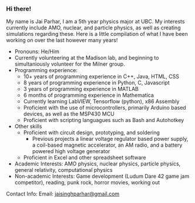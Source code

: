 ### Hi there!

My name is Jai Parhar, I am a 5th year physics major at UBC. My interests currently include AMO, nuclear, and particle physics, as well as creating simulations regarding these. Here is a little compilation of what I have been working on over the last however many years!

- Pronouns: He/Him
- Currently volunteering at the Madison lab, and beginning to simultaniously volunteer for the Milner group.
- Programming experience:
  - 10+ years of programming experience in C++, Java, HTML, CSS
  - 8 years of programming experience in Python, C, Javascript
  - 3 years of programming experience in MATLAB
  - 6 months of programming experience in Mathematica
  - Currently learning LabVIEW, Tensorflow (python), x86 Assembly
  - Proficient with the use of microcontrollers, primarily Arduino based devices, as well as the MSP430 MCU
  - Proficient with scripting languagues such as Bash and Autohotkey
- Other skills
  - Proficient with circuit design, prototyping, and soldering
    - Previous projects a linear voltage regulator based power supply, a coil-based magnetic accelerator, an AM radio, and a battery powered high voltage generator
  - Proficient in Excel and other spreadsheet software
- Academic Interests: AMO physics, nuclear physics, particle physics, general relativity, computational physics
- Non-academic Interests: Game development (Ludum Dare 42 game jam competitor), reading, punk rock, horror movies, working out

Contact Info:
Email: jaisinghparhar@gmail.com
